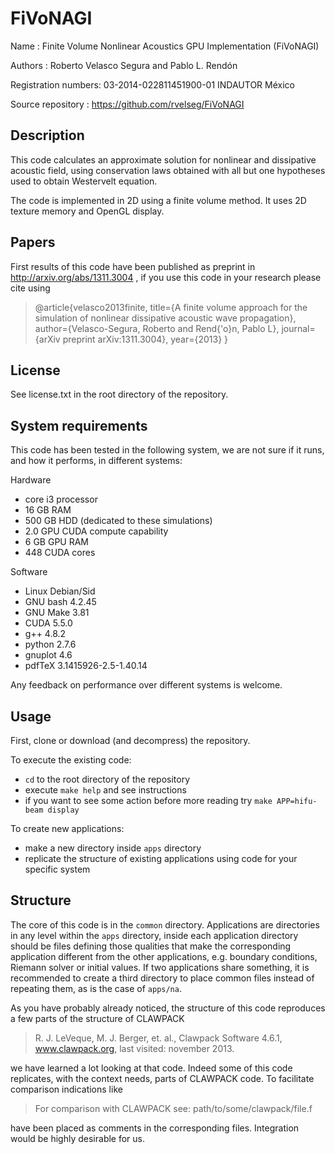 # FiVoNAGI

Name : Finite Volume Nonlinear Acoustics GPU Implementation (FiVoNAGI)

Authors : Roberto Velasco Segura and Pablo L. Rendón

Registration numbers: 03-2014-022811451900-01 INDAUTOR México

Source repository : https://github.com/rvelseg/FiVoNAGI

## Description

This code calculates an approximate solution for nonlinear and
dissipative acoustic field, using conservation laws obtained with all
but one hypotheses used to obtain Westervelt equation.

The code is implemented in 2D using a finite volume method. It
uses 2D texture memory and OpenGL display.

## Papers

First results of this code have been published as preprint in
http://arxiv.org/abs/1311.3004 , if you use this code in your research
please cite using

> @article{velasco2013finite,
> 	title={A finite volume approach for the simulation of nonlinear
> 	dissipative acoustic wave propagation},
> 	author={Velasco-Segura, Roberto and Rend{\'o}n, Pablo L},
> 	journal={arXiv preprint arXiv:1311.3004},
> 	year={2013}
> 	}

## License

See license.txt in the root directory of the repository.

## System requirements

This code has been tested in the following system, we are not sure if
it runs, and how it performs, in different systems:

Hardware

* core i3 processor 
* 16 GB RAM
* 500 GB HDD (dedicated to these simulations)
* 2.0 GPU CUDA compute capability
* 6 GB GPU RAM
* 448 CUDA cores

Software

* Linux Debian/Sid
* GNU bash 4.2.45
* GNU Make 3.81
* CUDA 5.5.0
* g++ 4.8.2
* python 2.7.6
* gnuplot 4.6
* pdfTeX 3.1415926-2.5-1.40.14

Any feedback on performance over different systems is welcome.

## Usage

First, clone or download (and decompress) the repository.

To execute the existing code:

* `cd` to the root directory of the repository
* execute `make help` and see instructions
* if you want to see some action before more reading try `make APP=hifu-beam display`

To create new applications:

* make a new directory inside `apps` directory
* replicate the structure of existing applications using code for your
specific system

## Structure

The core of this code is in the `common` directory. Applications are
directories in any level within the `apps` directory, inside each application
directory should be files defining those qualities that make the
corresponding application different from the other applications,
e.g. boundary conditions, Riemann solver or initial values. If two
applications share something, it is recommended to create a third
directory to place common files instead of repeating them, as is the
case of `apps/na`.

As you have probably already noticed, the structure of this code
reproduces a few parts of the structure of CLAWPACK

> R. J. LeVeque, M. J. Berger, et. al., Clawpack Software 4.6.1,
> www.clawpack.org, last visited: november 2013.

we have learned a lot looking at that code. Indeed some of this code
replicates, with the context needs, parts of CLAWPACK code. To
facilitate comparison indications like

> For comparison with CLAWPACK see: path/to/some/clawpack/file.f

have been placed as comments in the corresponding files. Integration
would be highly desirable for us.

